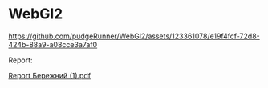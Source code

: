 # WebGl2

https://github.com/pudgeRunner/WebGl2/assets/123361078/e19f4fcf-72d8-424b-88a9-a08cce3a7af0

Report:

[Report Бережний (1).pdf](https://github.com/pudgeRunner/WebGl2/files/11688601/Report.1.pdf)
